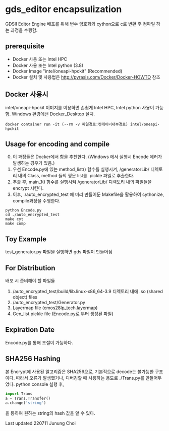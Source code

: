 # gds_editor encapsulization
GDSII Editor Engine 배포를 위해 변수 암호화와 cython으로 c로 변환 후 컴파일 하는 과정을 수행함.

## prerequisite
* Docker 사용 또는 Intel HPC
* Docker 사용 또는 Intel python (3.8)
* Docker Image  "intel/oneapi-hpckit" (Recommended)
* Docker 설치 및 사용법은 http://pyrasis.com/Docker/Docker-HOWTO 참조


## Docker 사용시
intel/oneapi-hpckit 이미지를 이용하면 손쉽게 Intel HPC, Intel python 사용이 가능함.
Windows 환경에선 Docker_Desktop 설치.
```shell
docker container run -it (--rm -v 파일경로:컨테이너내부경로) intel/oneapi-hpckit
```

## Usage for encoding and compile
0. 이 과정들은 Docker에서 함을 추천한다. (Windows 에서 실행시 Encode 에러가 발생하는 경우가 있음.)
1. 우선 Encode.py에 있는 method_list() 함수를 실행시켜, /generatorLib/ 디렉토리 내의 Class, method 들의 평문 list를 .pickle 파일로 추출한다.
2. 추출 후, main_1() 함수를 실행시켜 /generatorLib/ 디렉토리 내의 파일들을 encrypt 시킨다.
3. 이후, ./auto_encrypted_test 에 미리 만들어둔 Makefile을 활용하여 cythonize, compile과정을 수행한다.

```shell
python Encode.py
cd ./auto_encrypted_test
make cyt
make comp
```

## Toy Example
test_generator.py 파일을 실행하면 gds 파일이 만들어짐

## For Distribution
배포 시 준비해야 할 파일들
1. /auto_encrypted_test/build/lib.linux-x86_64-3.9 디렉토리 내에 .so (shared object) files
2. /auto_encrypted_test/Generator.py
3. Layermap file (cmos28lp_tech.layermap)
4. Gen_list.pickle file (Encode.py로 부터 생성된 파일)

## Expiration Date
Encode.py를 통해 조절이 가능하다.

## SHA256 Hashing
본 Encrypt에 사용된 알고리즘은 SHA256으로, 기본적으로 decode는 불가능한 구조이다.
따라서 오류가 발생했거나, 디버깅할 때 사용하는 용도로 ./Trans.py를 만들어두었다.
python console 실행 후, 
```Python
import Trans
a = Trans.Transfer()
a.change('string')
```
을 통하여 원하는 string의 hash 값을 알 수 있다.



Last updated 220711 Junung Choi